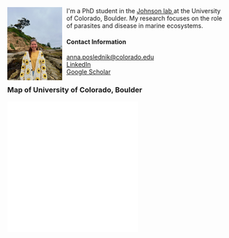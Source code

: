 <div class="image-with-text">
<img 
  src="/img/Annaphoto.jpeg" 
  alt="Anna headshot" 
  width="25%"
  style="float: left; margin-right: 10px;">
  I'm a PhD student in the <a 
  href="https://www.colorado.edu/lab/johnson-laboratory"
  target="_blank">
  Johnson lab
</a>  at the University of Colorado, Boulder. My research focuses on the role of parasites and disease in marine ecosystems.
</div>

#### Contact Information
* anna.poslednik@colorado.edu
* <a 
  href="https://www.linkedin.com/in/anna-poslednik"
  target="_blank">
  LinkedIn
  </a>
* <a 
  href="https://scholar.google.com/citations?user=1Wc6hZYAAAAJ&hl=en"
  target="_blank">
  Google Scholar
  </a>



### Map of University of Colorado, Boulder
<embed type="text/html" src="img/cub_map.html" width="300" height="300">
